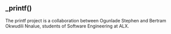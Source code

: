 
## _printf()

The printf project is a collaboration between Ogunlade Stephen and Bertram Okwudili Nnalue, students of Software Engineering at ALX. 

